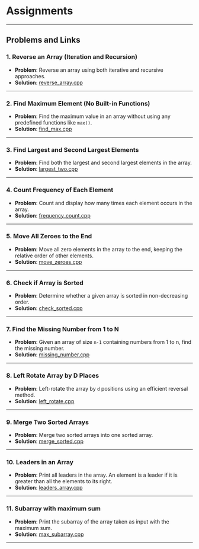 # Assignments
---

## Problems and Links

### 1. Reverse an Array (Iteration and Recursion)
- **Problem**: Reverse an array using both iterative and recursive approaches.
- **Solution**: [reverse_array.cpp](https://github.com/ArkChaudhary/assignments/blob/main/reverseArray.cpp)

---

### 2. Find Maximum Element (No Built-in Functions)
- **Problem**: Find the maximum value in an array without using any predefined functions like `max()`.
- **Solution**: [find_max.cpp](https://github.com/ArkChaudhary/assignments/blob/main/findMax.cpp)

---

### 3. Find Largest and Second Largest Elements
- **Problem**: Find both the largest and second largest elements in the array.
- **Solution**: [largest_two.cpp](https://github.com/ArkChaudhary/assignments/blob/main/findLargestTwo.cpp)

---

### 4. Count Frequency of Each Element
- **Problem**: Count and display how many times each element occurs in the array.
- **Solution**: [frequency_count.cpp](https://github.com/ArkChaudhary/assignments/blob/main/countFrequency.cpp)

---

### 5. Move All Zeroes to the End
- **Problem**: Move all zero elements in the array to the end, keeping the relative order of other elements.
- **Solution**: [move_zeroes.cpp](https://github.com/ArkChaudhary/assignments/blob/main/moveZeroes.cpp)

---

### 6. Check if Array is Sorted
- **Problem**: Determine whether a given array is sorted in non-decreasing order.
- **Solution**: [check_sorted.cpp](https://github.com/ArkChaudhary/assignments/blob/main/checkSorted.cpp)

---

### 7. Find the Missing Number from 1 to N
- **Problem**: Given an array of size `n-1` containing numbers from 1 to n, find the missing number.
- **Solution**: [missing_number.cpp](https://github.com/ArkChaudhary/assignments/blob/main/findMissing.cpp)

---

### 8. Left Rotate Array by D Places
- **Problem**: Left-rotate the array by `d` positions using an efficient reversal method.
- **Solution**: [left_rotate.cpp](https://github.com/ArkChaudhary/assignments/blob/main/leftRotate.cpp)

---

### 9. Merge Two Sorted Arrays
- **Problem**: Merge two sorted arrays into one sorted array.
- **Solution**: [merge_sorted.cpp](https://github.com/ArkChaudhary/assignments/blob/main/mergeSorted.cpp)

---

### 10. Leaders in an Array
- **Problem**: Print all leaders in the array. An element is a leader if it is greater than all the elements to its right.
- **Solution**: [leaders_array.cpp](https://github.com/ArkChaudhary/assignments/blob/main/arrayLeaders.cpp)

---

### 11. Subarray with maximum sum
- **Problem**: Print the subarray of the array taken as input with the maximum sum.
- **Solution**: [max_subarray.cpp](https://github.com/ArkChaudhary/assignments/blob/main/maxsubarray.cpp)

---
